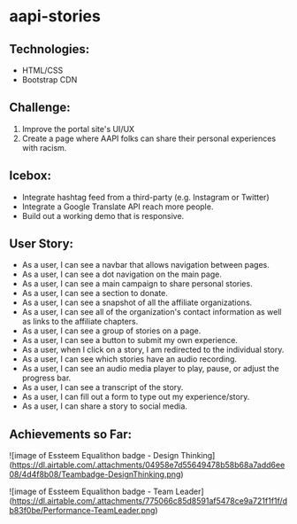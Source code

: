 # aapi-stories
## Technologies:
- HTML/CSS
- Bootstrap CDN

## Challenge:
1. Improve the portal site's UI/UX
2. Create a page where AAPI folks can share their personal experiences with racism.

## Icebox:
- Integrate hashtag feed from a third-party (e.g. Instagram or Twitter)
- Integrate a Google Translate API reach more people.
- Build out a working demo that is responsive.
## User Story:
- As a user, I can see a navbar that allows navigation between pages.
- As a user, I can see a dot navigation on the main page.
- As a user, I can see a main campaign to share personal stories.
- As a user, I can see a section to donate.
- As a user, I can see a snapshot of all the affiliate organizations.
- As a user, I can see all of the organization's contact information as well as links to the affiliate chapters.
- As a user, I can see a group of stories on a page.
- As a user, I can see a button to submit my own experience.
- As a user, when I click on a story, I am redirected to the individual story.
- As a user, I can see which stories have an audio recording.
- As a user, I can see an audio media player to play, pause, or adjust the progress bar.
- As a user, I can see a transcript of the story.
- As a user, I can fill out a form to type out my experience/story.
- As a user, I can share a story to social media.

## Achievements so Far:
![image of Essteem Equalithon badge - Design Thinking]
(https://dl.airtable.com/.attachments/04958e7d55649478b58b68a7add6ee08/4d4f8b08/Teambadge-DesignThinking.png)

![image of Essteem Equalithon badge - Team Leader]
(https://dl.airtable.com/.attachments/775066c85d8591af5478ce9a721f1f1f/db83f0be/Performance-TeamLeader.png)